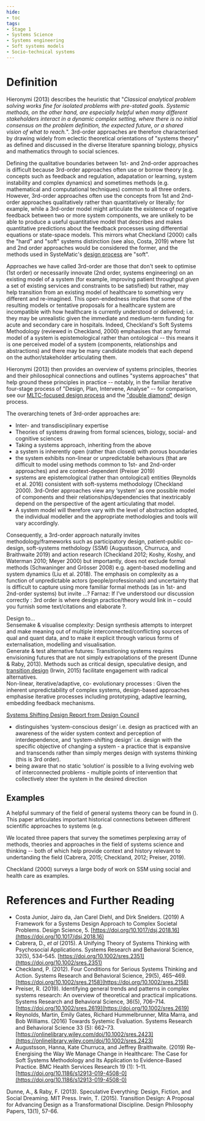```yaml
---
hide:
- toc
tags:
- Stage 1
- Systems Science
- Systems engineering
- Soft systems models
- Socio-technical systems
---
```


# Definition
Hieronymi (2013) describes the heuristic that "*Classical analytical problem solving works fine for isolated problems with pre-stated goals. Systemic methods, on the other hand, are especially helpful when many different stakeholders interact in a dynamic complex setting, where there is no initial consensus on the problem definition, the expected future, or a shared vision of what to reach.*". 3rd-order approaches are therefore characterised by drawing widely from eclectic theoretical orientations of "systems theory" as defined and discussed in the diverse literature spanning biology, physics and mathematics through to social sciences.  

Defining the qualitative boundaries between 1st- and 2nd-order approaches is difficult because 3rd-order approaches often use or borrow theory (e.g. concepts such as feedback and regulation, adapatation or learning, system instability and complex dynamics) and sometimes methods (e.g. mathematical and computational techniques) common to all three orders.  However, 3rd-order approaches often use the concepts from 1st and 2nd-order approaches qualitatively rather than quantitatively or literally; for example, while a 3rd-order model might articulate the existence of negative feedback between two or more system components, we are unlikely to be able to produce a useful quantitative model that describes and makes quantitative predictions about the feedback processes using differential equations or state-space models.  This mirrors what Checkland (2000) calls the "hard" and "soft" systems distinction (see also, Costa, 2019) where 1st and 2nd order approaches would be considered the former, and the methods used in SysteMatic's [design process](https://systematic-nihr.github.io/transdisciplinary-synthesis-strategy/MLTC-learning-system-framework/) are "soft".  

Approaches we have called 3rd-order are those that don't seek to optimise (1st order) or necessarily innovate (2nd order, systems engineering) on an existing model of a system (for example, improving patient throughput *given* a set of existing services and constraints to be satisfied) but rather, may help transition from an existing model of healthcare to something very different and re-imagined.  This open-endedness implies that some of the resulting models or tentative proposals for a healthcare system are incompatible with how healthcare is currently understood or delivered; i.e. they may be unrealistic given the immediate and medium-term funding for acute and secondary care in hospitals.  Indeed, Checkland's Soft Systems Methodology (reviewed in Checkland, 2000) emphasises that any formal model of a system is epistemological rather than ontological -- this means it is one perceived model of a system (components, relationships and abstractions) and there may be many candidate models that each depend on the author/stakeholder articulating them.  

Hieronymi (2013) then provides an overview of systems principles, theories and their philosophical connections and outlines "systems approaches" that help ground these principles in practice -- notably, in the familiar iterative four-stage process of "Design, Plan, Intervene, Analyse" -- for comparison, see our [MLTC-focused design process](https://systematic-nihr.github.io/transdisciplinary-synthesis-strategy/MLTC-learning-system-framework/) and the ["double diamond"](https://en.wikipedia.org/wiki/Double_Diamond_(design_process_model)) design process.

The overarching tenets of 3rd-order approaches are:

 * Inter- and transdisciplinary expertise
 * Theories of systems drawing from formal sciences, biology, social- and cognitive sciences
 * Taking a systems approach, inheriting from the above
 * a system is inherently open (rather than closed) with porous boundaries
 * the system exhibits non-linear or unpredictable behaviours (that are difficult to model using methods common to 1st- and 2nd-order approaches) and are context-dependent (Preiser 2019)
 * systems are epistemological (rather than ontological) entities (Reynolds et al. 2016) consistent with soft-systems methodology (Checkland 2000). 3rd-Order approaches view any ‘system’ as one possible model of components and their relationships/dependencies that inextricably depend on the perspective of the agent articulating that model.
 * A system model will therefore vary with the level of abstraction adopted, the individual modeller and the appropriate methodologies and tools will vary accordingly.
 
Consequently, a 3rd-order approach naturally invites methodology/frameworks such as participatory design, patient-public co-design, soft-systems methdology (SSM) (Augustsson, Churruca, and Braithwaite 2019) and action research (Checkland 2012; Koshy, Koshy, and Waterman 2010; Meyer 2000) but importantly, does not exclude formal methods (Schwaninger and Grösser 2008) e.g. agent-based modelling and system dynamics (Liu et al. 2018). The emphasis on complexity as a function of unpredictable actors (people/professionals) and uncertainty that is difficult to capture using more familiar formal methods (as in 1st- and 2nd-order systems) but invite ...? Farnaz: If I’ve understood our discussion correctly : 3rd order is where design practice/theory would link in – could you furnish some text/citations and elaborate ?.

Design to...  
Sensemake & visualise complexity: Design synthesis attempts to interpret and make meaning out of multiple interconnected/conflicting sources of qual and quant data, and to make it explicit through various forms of externalisation, modelling and visualisation.  
Generate & test alternative futures: Transitioning systems requires envisioning futures that are not simply extrapolations of the present (Dunne & Raby, 2013). Methods such as critical design, speculative design, and [transition design](https://transitiondesignseminarcmu.net/the-transition-design-framework/) (Irwin, 2015) facilitate engagement with radical alternatives.  
Non-linear, iterative/adaptive, co- evolutionary processes : Given the inherent unpredictability of complex systems, design-based approaches emphasise iterative processes including prototyping, adaptive learning, embedding feedback mechanisms.  


[Systems Shifting Design Report from Design Council](https://www.designcouncil.org.uk/our-resources/archive/reports-resources/download-our-systems-shifting-design-report-1/) 
- distinguishes ‘system-conscious design’ i.e. design as practiced with an awareness of the wider system context and perception of interdependence, and ‘system-shifting design’ i.e. design with the specific objective of changing a system - a practice that is expansive and transcends rather than simply merges design with systems thinking (this is 3rd order).
- being aware that no static ‘solution’ is possible to a living evolving web of interconnected problems - multiple points of intervention that collectively steer the system in the desired direction

 
## Examples
A helpful summary of the field of general systems theory can be found in ().  This paper articulates important historical connections between different scientific approaches to systems (e.g. 

We located three papers that survey the sometimes perplexing array of methods, theories and approaches in the field of systems science and thinking -- both of which help provide context and history relevant to undertanding the field (Cabrera, 2015; Checkland, 2012; Preiser, 2019). 

Checkland (2000) surveys a large body of work on SSM using social and health care as examples.


# References and Further Reading
 * Costa Junior, Jairo da, Jan Carel Diehl, and Dirk Snelders. (2019) A Framework for a Systems Design Approach to Complex Societal Problems. Design Science, 5. [https://doi.org/10.1017/dsj.2018.16](https://doi.org/10.1017/dsj.2018.16)
 * Cabrera, D., *et al* (2015). A Unifying Theory of Systems Thinking with Psychosocial Applications. Systems Research and Behavioral Science, 32(5), 534–545. [https://doi.org/10.1002/sres.2351](https://doi.org/10.1002/sres.2351)
 * Checkland, P. (2012). Four Conditions for Serious Systems Thinking and Action. Systems Research and Behavioral Science, 29(5), 465–469. [https://doi.org/10.1002/sres.2158](https://doi.org/10.1002/sres.2158)
 * Preiser, R. (2019). Identifying general trends and patterns in complex systems research: An overview of theoretical and practical implications. Systems Research and Behavioral Science, 36(5), 706–714. [https://doi.org/10.1002/sres.2619](https://doi.org/10.1002/sres.2619)
 * Reynolds, Martin, Emily Gates, Richard Hummelbrunner, Mita Marra, and Bob Williams. (2016) Towards Systemic Evaluation. Systems Research and Behavioral Science 33 (5): 662–73. [https://onlinelibrary.wiley.com/doi/10.1002/sres.2423](https://onlinelibrary.wiley.com/doi/10.1002/sres.2423)
 * Augustsson, Hanna, Kate Churruca, and Jeffrey Braithwaite. (2019) Re-Energising the Way We Manage Change in Healthcare: The Case for Soft Systems Methodology and Its Application to Evidence-Based Practice. BMC Health Services Research 19 (1): 1–11. [https://doi.org/10.1186/s12913-019-4508-0](https://doi.org/10.1186/s12913-019-4508-0)

Dunne, A., & Raby, F. (2013). Speculative Everything: Design, Fiction, and Social Dreaming. MIT Press.
Irwin, T. (2015). Transition Design: A Proposal for Advancing Design as a Transformational Discipline. Design Philosophy Papers, 13(1), 57-66.




